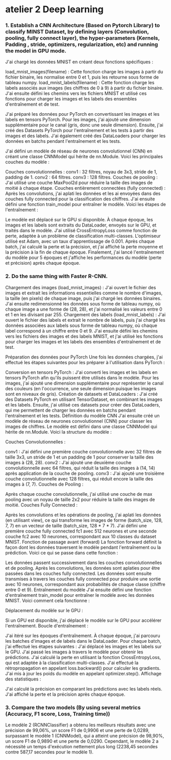 <h1>atelier 2 Deep learning</h1>
<H3>1. Establish a CNN Architecture (Based on Pytorch Library) to classify MINST Dataset, by
defining layers (Convolution, pooling, fully connect layer), the hyper-parameters (Kernels,
Padding , stride, optimizers, regularization, etc) and running the model in GPU mode.</H3>
<p>J'ai chargé les données MNIST en créant deux fonctions spécifiques :

load_mnist_images(filename) : Cette fonction charge les images à partir du fichier binaire, les normalise entre 0 et 1, puis les retourne sous forme de tableau numpy.
load_mnist_labels(filename) : Cette fonction charge les labels associés aux images (les chiffres de 0 à 9) à partir du fichier binaire.
J'ai ensuite défini les chemins vers les fichiers MNIST et utilisé ces fonctions pour charger les images et les labels des ensembles d'entraînement et de test.

J'ai préparé les données pour PyTorch en convertissant les images et les labels en tensors PyTorch. Pour les images, j'ai ajouté une dimension supplémentaire pour le canal (gris, donc une seule dimension).
Ensuite, j'ai créé des Datasets PyTorch pour l'entraînement et les tests à partir des images et des labels. J'ai également créé des DataLoaders pour charger les données en batchs pendant l'entraînement et les tests.

J'ai défini un modèle de réseau de neurones convolutionnel (CNN) en créant une classe CNNModel qui hérite de nn.Module. Voici les principales couches du modèle :

Couches convolutionnelles :
conv1 : 32 filtres, noyau de 3x3, stride de 1, padding de 1.
conv2 : 64 filtres.
conv3 : 128 filtres.
Couches de pooling :
J'ai utilisé une couche MaxPool2d pour réduire la taille des images de moitié à chaque étape.
Couches entièrement connectées (fully connected) :
Après les convolutions, j'ai aplati les données et les ai envoyées dans des couches fully connected pour la classification des chiffres.
J'ai ensuite défini une fonction train_model pour entraîner le modèle. Voici les étapes de l'entraînement :

Le modèle est déplacé sur le GPU si disponible.
À chaque époque, les images et les labels sont extraits du DataLoader, envoyés sur le GPU, et traités dans le modèle.
J'ai utilisé CrossEntropyLoss comme fonction de perte, adaptée à un problème de classification multi-classes.
L'optimiseur utilisé est Adam, avec un taux d'apprentissage de 0.001.
Après chaque batch, j'ai calculé la perte et la précision, et j'ai affiché la perte moyenne et la précision à la fin de chaque époque.
Finalement, j'ai lancé l'entraînement du modèle pour 5 époques et j'affiche les performances du modèle (perte et précision) après chaque époque.</p>
<h3>2. Do the same thing with Faster R-CNN.</h3>
<p>Chargement des images (load_mnist_images) :
J'ai ouvert le fichier des images et extrait les informations essentielles comme le nombre d'images, la taille (en pixels) de chaque image, puis j'ai chargé les données binaires.
J'ai ensuite redimensionné les données sous forme de tableau numpy, où chaque image a une forme de (28, 28), et j'ai normalisé les valeurs entre 0 et 1 en les divisant par 255.
Chargement des labels (load_mnist_labels) :
J'ai ouvert le fichier des labels et extrait le nombre de labels, puis j'ai chargé les données associées aux labels sous forme de tableau numpy, où chaque label correspond à un chiffre entre 0 et 9.
J'ai ensuite défini les chemins vers les fichiers des images et des labels MNIST, et j'ai utilisé les fonctions pour charger les images et les labels des ensembles d'entraînement et de test.

Préparation des données pour PyTorch
Une fois les données chargées, j'ai effectué les étapes suivantes pour les préparer à l'utilisation dans PyTorch :

Conversion en tensors PyTorch :
J'ai converti les images et les labels en tensors PyTorch afin qu'ils puissent être utilisés dans le modèle.
Pour les images, j'ai ajouté une dimension supplémentaire pour représenter le canal des couleurs (en l'occurrence, une seule dimension puisque les images sont en niveaux de gris).
Création de datasets et DataLoaders :
J'ai créé des Datasets PyTorch en utilisant TensorDataset, en combinant les images et les labels.
Ensuite, j'ai utilisé ces datasets pour créer des DataLoaders, qui me permettent de charger les données en batchs pendant l'entraînement et les tests.
Définition du modèle CNN
J'ai ensuite créé un modèle de réseau de neurones convolutionnel (CNN) pour classer les images de chiffres. Le modèle est défini dans une classe CNNModel qui hérite de nn.Module. Voici la structure du modèle :

Couches Convolutionnelles :

conv1 : J'ai défini une première couche convolutionnelle avec 32 filtres de taille 3x3, un stride de 1 et un padding de 1 pour conserver la taille des images à (28, 28).
conv2 : J'ai ajouté une deuxième couche convolutionnelle avec 64 filtres, qui réduit la taille des images à (14, 14) après application de la couche de pooling.
conv3 : J'ai ajouté une troisième couche convolutionnelle avec 128 filtres, qui réduit encore la taille des images à (7, 7).
Couches de Pooling :

Après chaque couche convolutionnelle, j'ai utilisé une couche de max pooling avec un noyau de taille 2x2 pour réduire la taille des images de moitié.
Couches Fully Connected :

Après les convolutions et les opérations de pooling, j'ai aplati les données (en utilisant view), ce qui transforme les images de forme (batch_size, 128, 7, 7) en un vecteur de taille (batch_size, 128 * 7 * 7).
J'ai défini une première couche fully connected fc1 avec 512 neurones et une seconde couche fc2 avec 10 neurones, correspondant aux 10 classes du dataset MNIST.
Fonction de passage avant (forward)
La fonction forward définit la façon dont les données traversent le modèle pendant l'entraînement ou la prédiction. Voici ce qui se passe dans cette fonction :

Les données passent successivement dans les couches convolutionnelles et de pooling.
Après les convolutions, les données sont aplaties pour être passées dans les couches fully connected.
Les données sont ensuite transmises à travers les couches fully connected pour produire une sortie avec 10 neurones, correspondant aux probabilités de chaque classe (chiffre entre 0 et 9).
Entraînement du modèle
J'ai ensuite défini une fonction d'entraînement train_model pour entraîner le modèle avec les données MNIST. Voici comment cela fonctionne :

Déplacement du modèle sur le GPU :

Si un GPU est disponible, j'ai déplacé le modèle sur le GPU pour accélérer l'entraînement.
Boucle d'entraînement :

J'ai itéré sur les époques d'entraînement. À chaque époque, j'ai parcouru les batches d'images et de labels dans le DataLoader.
Pour chaque batch, j'ai effectué les étapes suivantes :
J'ai déplacé les images et les labels sur le GPU.
J'ai passé les images à travers le modèle pour obtenir les prédictions.
J'ai calculé la perte en utilisant la fonction CrossEntropyLoss, qui est adaptée à la classification multi-classes.
J'ai effectué la rétropropagation en appelant loss.backward() pour calculer les gradients.
J'ai mis à jour les poids du modèle en appelant optimizer.step().
Affichage des statistiques :

J'ai calculé la précision en comparant les prédictions avec les labels réels.
J'ai affiché la perte et la précision après chaque époque.
</p>
<h3>3. Compare the two models (By using several metrics (Accuracy, F1 score, Loss, Training time))</h3>
Le modèle 2 (RCNNClassifier) a obtenu les meilleurs résultats avec une précision de 99,06%, un score F1 de 0,9906 et une perte de 0,0289, surpassant le modèle 1 (CNNModel), qui a atteint une précision de 98,90%, un score F1 de 0,9890 et une perte de 0,0290. Cependant, le modèle 2 a nécessité un temps d'exécution nettement plus long (2238,45 secondes contre 587,17 secondes pour le modèle 1).


